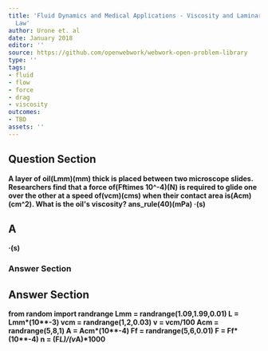 ```yaml
---
title: 'Fluid Dynamics and Medical Applications - Viscosity and Laminar Flow: Poiseuilles
  Law'
author: Urone et. al
date: January 2018
editor: ''
source: https://github.com/openwebwork/webwork-open-problem-library
type: ''
tags:
- fluid
- flow
- force
- drag
- viscosity
outcomes:
- TBD
assets: ''
---
```


## Question Section 

<b>
A layer of oil(Lmm)(mm) thick is placed between two microscope slides. Researchers find that a force of(Fftimes 10^-4)(N) is required to glide one over the other at a speed of(vcm)(cms) when their contact area is(Acm)(cm^2). What is the oil's viscosity?
ans_rule(40)(mPa) &middot;(s)

## A
&middot;(s)
### Answer Section


## Answer Section

from random import randrange
Lmm = randrange(1.09,1.99,0.01)
L = Lmm*(10**-3)
vcm = randrange(1,2,0.03)
v = vcm/100
Acm = randrange(5,8,1)
A = Acm*(10**-4)
Ff = randrange(5,6,0.01)
F = Ff*(10**-4)
n = (F*L)/(v*A)*1000